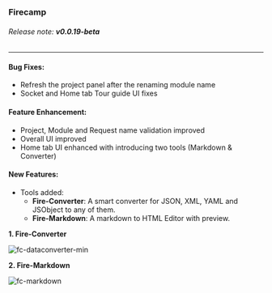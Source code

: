 ### Firecamp    
###### Release note: **v0.0.19-beta**
------------------

#### Bug Fixes:
- Refresh the project panel after the renaming module name 
- Socket and Home tab Tour guide UI fixes

#### Feature Enhancement:
- Project, Module and Request name validation improved 
- Overall UI improved
- Home tab UI enhanced with introducing two tools (Markdown & Converter)

#### New Features:
- Tools added:
    - **Fire-Converter**:  A smart converter for JSON, XML, YAML and JSObject to any of them.
    - **Fire-Markdown**:   A markdown to HTML Editor with preview.
        


**1. Fire-Converter**

![fc-dataconverter-min](https://user-images.githubusercontent.com/5078921/50582752-c7179d00-0e8a-11e9-927f-564ff37854c5.gif)


**2. Fire-Markdown**

![fc-markdown](https://user-images.githubusercontent.com/5078921/50583965-5eccb980-0e92-11e9-8ab9-0af769f1317d.gif)

